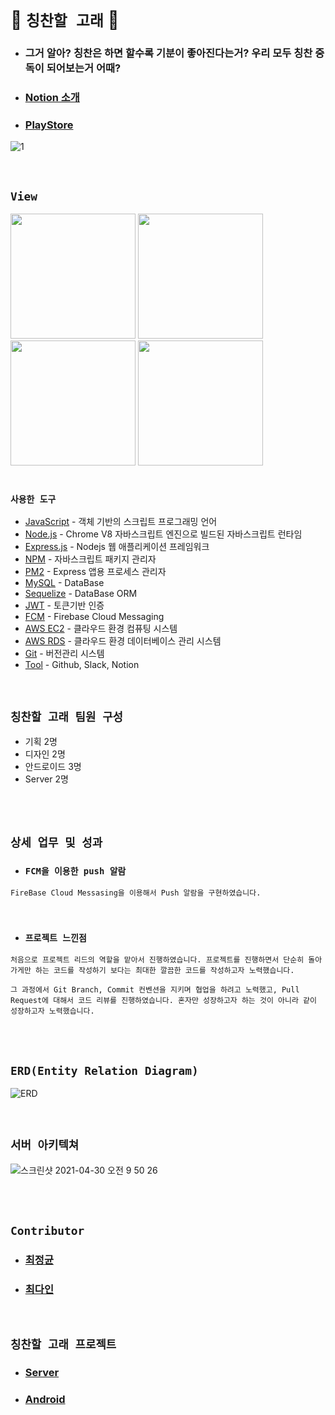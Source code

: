 # 💙 `칭찬할 고래` 💙

- ### 그거 알아? 칭찬은 하면 할수록 기분이 좋아진다는거? 우리 모두 칭찬 중독이 되어보는거 어때?
- ### [Notion 소개](https://www.notion.so/8cafb7768caa4b8c9cbf8e2e8d8b3361)
- ### [PlayStore](https://play.google.com/store/apps/details?id=com.sopt27.praisewhale)

![1](https://user-images.githubusercontent.com/45676906/101926565-b0515780-3c16-11eb-848a-c55b729cabad.png)

<br>

## `View`

<div>
 <img src="https://user-images.githubusercontent.com/45676906/114030963-d8e01a00-98b5-11eb-95ee-65cedaec9265.png" width="200" height="200">
 <img src="https://user-images.githubusercontent.com/45676906/114031057-f3b28e80-98b5-11eb-9abf-094b4a97300d.png" width="200" height="200">
 <img src="https://user-images.githubusercontent.com/45676906/114031120-075df500-98b6-11eb-8e60-1db558b056b4.png" width="200" height="200">
 <img src="https://user-images.githubusercontent.com/45676906/114031123-07f68b80-98b6-11eb-96b1-dc7ee81c5a51.png" width="200" height="200">
</div>

<br>

### `사용한 도구`

- [JavaScript]() - 객체 기반의 스크립트 프로그래밍 언어
- [Node.js]() - Chrome V8 자바스크립트 엔진으로 빌드된 자바스크립트 런타임
- [Express.js]() - Nodejs 웹 애플리케이션 프레임워크
- [NPM]()  - 자바스크립트 패키지 관리자
- [PM2]() - Express 앱용 프로세스 관리자
- [MySQL]() - DataBase
- [Sequelize]() - DataBase ORM
- [JWT]() - 토큰기반 인증
- [FCM]() - Firebase Cloud Messaging
- [AWS EC2]() - 클라우드 환경 컴퓨팅 시스템
- [AWS RDS]() - 클라우드 환경 데이터베이스 관리 시스템
- [Git]() - 버전관리 시스템
- [Tool]() - Github, Slack, Notion

<br>

## `칭찬할 고래 팀원 구성`

- 기획 2명
- 디자인 2명
- 안드로이드 3명
- Server 2명

<br> <br>

## `상세 업무 및 성과`

- ### `FCM을 이용한 push 알람`

```
FireBase Cloud Messasing을 이용해서 Push 알람을 구현하였습니다. 
```

<br>

- ### `프로젝트 느낀점`

```
처음으로 프로젝트 리드의 역할을 맡아서 진행하였습니다. 프로젝트를 진행하면서 단순히 돌아가게만 하는 코드를 작성하기 보다는 최대한 깔끔한 코드를 작성하고자 노력했습니다. 

그 과정에서 Git Branch, Commit 컨벤션을 지키며 협업을 하려고 노력했고, Pull Request에 대해서 코드 리뷰를 진행하였습니다. 혼자만 성장하고자 하는 것이 아니라 같이 성장하고자 노력했습니다. 
```


<br> <br>

## `ERD(Entity Relation Diagram)`

![ERD](https://user-images.githubusercontent.com/68318945/108599728-41db0380-73d6-11eb-9d1c-7523401c8ff7.png)

<br> 

## `서버 아키텍쳐`

![스크린샷 2021-04-30 오전 9 50 26](https://user-images.githubusercontent.com/45676906/116635342-80260d80-a999-11eb-93c5-682e2956e33a.png)


<br>

<br>

## `Contributor`

- ### [최정균](https://github.com/wjdrbs96)
- ### [최다인](https://github.com/Chedda98)

<br>

## `칭찬할 고래 프로젝트`

- ### [Server](https://github.com/Praise-Whale/Praise-Server)
- ### [Android](https://github.com/Praise-Whale/Praise-Whale-AOS)
